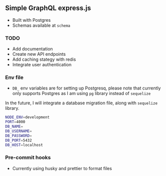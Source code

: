 ## Simple GraphQL express.js

- Built with Postgres
- Schemas available at `schema`

### TODO

- Add documentation
- Create new API endpoints
- Add caching stategy with redis
- Integrate user authentication


### Env file

* `DB_` env variables are for setting up Postgresq, please note that currently only supports Postgres as I am using `pg` library instead of `sequelize`

In the future, I will integrate a database migration file, along with `sequelize` library.

```sh
NODE_ENV=development
PORT=4000
DB_NAME=
DB_USERNAME=
DB_PASSWORD=
DB_PORT=5432
DB_HOST=localhost
```

### Pre-commit hooks
* Currently using husky and prettier to format files
